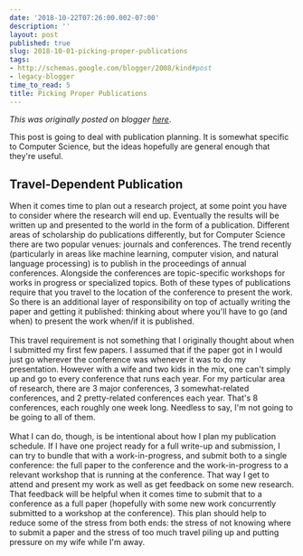 ```yaml
---
date: '2018-10-22T07:26:00.002-07:00'
description: ''
layout: post
published: true
slug: 2018-10-01-picking-proper-publications
tags:
- http://schemas.google.com/blogger/2008/kind#post
- legacy-blogger
time_to_read: 5
title: Picking Proper Publications
---
```


*This was originally posted on blogger [here](https://thedadphd.blogspot.com/2018/10/picking-proper-publications.html)*.

This post is going to deal with publication planning. It is somewhat specific to Computer Science, but the ideas hopefully are general enough that they're useful.<br />
<h2>
Travel-Dependent Publication</h2>
When it comes time to plan out a research project, at some point you have to consider where the research will end up. Eventually the results will be written up and presented to the world in the form of a publication. Different areas of scholarship do publications differently, but for Computer Science there are two popular venues: journals and conferences. The trend recently (particularly in areas like machine learning, computer vision, and natural language processing) is to publish in the proceedings of annual conferences. Alongside the conferences are topic-specific workshops for works in progress or specialized topics. Both of these types of publications require that you travel to the location of the conference to present the work. So there is an additional layer of responsibility on top of actually writing the paper and getting it published: thinking about where you'll have to go (and when) to present the work when/if it is published.<br />
<br />
This travel requirement is not something that I originally thought about when I submitted my first few papers. I assumed that if the paper got in I would just go wherever the conference was whenever it was to do my presentation. However with a wife and two kids in the mix, one can't simply up and go to every conference that runs each year. For my particular area of research, there are 3 major conferences, 3 somewhat-related conferences, and 2 pretty-related conferences each year. That's 8 conferences, each roughly one week long. Needless to say, I'm not going to be going to all of them.<br />
<br />
What I can do, though, is be intentional about how I plan my publication schedule. If I have one project ready for a full write-up and submission, I can try to bundle that with a work-in-progress, and submit both to a single conference: the full paper to the conference and the work-in-progress to a relevant workshop that is running at the conference. That way I get to attend and present my work as well as get feedback on some new research. That feedback will be helpful when it comes time to submit that to a conference as a full paper (hopefully with some new work concurrently submitted to a workshop at the conference). This plan should help to reduce some of the stress from both ends: the stress of not knowing where to submit a paper and the stress of too much travel piling up and putting pressure on my wife while I'm away.